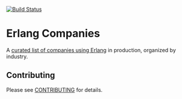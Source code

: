 [![Build Status](https://travis-ci.com/starbelly/erlang-companies.svg?branch=master)](https://travis-ci.com/starbelly/erlang-companies)
# Erlang Companies

A [curated list of companies using Erlang](https://erlang-companies.org/) in production, organized by industry.

## Contributing

Please see [CONTRIBUTING](CONTRIBUTING.md) for details.
